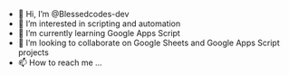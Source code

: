 - 👋 Hi, I’m @Blessedcodes-dev
- 👀 I’m interested in scripting and automation
- 🌱 I’m currently learning Google Apps Script
- 💞️ I’m looking to collaborate on Google Sheets and Google Apps Script projects
- 📫 How to reach me ...

<!---
Blessedcodes-dev/Blessedcodes-dev is a ✨ special ✨ repository because its `README.md` (this file) appears on your GitHub profile.
You can click the Preview link to take a look at your changes.
--->
